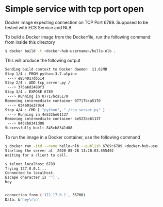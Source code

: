 # Simple service with tcp port open

Docker image expecting connection on TCP Port 6789. Supposed to be tested with ECS Service and NLB

To build a Docker image from the Dockerfile, run the following command from inside this directory

```sh
$ docker build -t <docker-hub-username>/hello-nlb .
```
This will produce the following output

```sh
Sending build context to Docker daemon  11.62MB
Step 1/4 : FROM python:3.7-alpine
 ---> e854017db514
Step 2/4 : ADD tcp_server.py /
 ---> 375a6d2489f3
Step 3/4 : EXPOSE 6789
 ---> Running in 07717bca5170
Removing intermediate container 07717bca5170
 ---> 034601e370c4
Step 4/4 : CMD [ "python", "./tcp_server.py" ]
 ---> Running in 4e522be61137
Removing intermediate container 4e522be61137
 ---> 845cb8341d08
Successfully built 845cb8341d08
```

To run the image in a Docker container, use the following command
```sh
$ docker run -itd --name hello-nlb --publish 6789:6789 <docker-hub-username>/hello-nlb:1.0
Starting the server at  2020-05-28 13:20:03.655402
Waiting for a client to call.

$ telnet localhost 6789
Trying 127.0.0.1...
Connected to localhost.
Escape character is '^]'.
hey


connection from ('172.17.0.1', 35706)
Data: b'hey\r\n'
```
